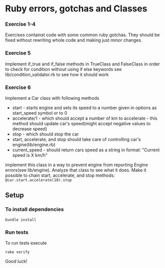 # Ruby errors, gotchas and Classes

### Exercise 1-4

Exercises containst code with some common ruby gotchas.
They should be fixed without rewriting whole code and making just minor changes.

### Exercise 5

Implement if_true and if_false methods in TrueClass and FalseClass
in order to check for condition without using if else  keywords
see lib/condition_validator.rb to see how it should work

### Exercise 6

Implement a Car class with following methods

- start - starts engine and sets its speed to a number given in options as start_speed symbol or to 0
- accelerate/1 - which should accept a number of km to accelerate - this method should update car's speed(might accept negative values to decrease speed)
- stop - which should stop the car
- start, accelerate, and stop should take care of controlling car's engine(lib/engine.rb)
- current_speed - should return cars speed as a string in format: "Current speed is X km/h"

implement this class in a way to prevent engine from reporting Engine errors(see lib/engine).
Analyze that class to see what it does.
Make it possible to chain start, accelerate, and stop methods: `@car.start.accelerate(10).stop`


## Setup

### To install dependencies

    bundle install

### Run tests

To run tests execute

    rake verify

Good luck!
